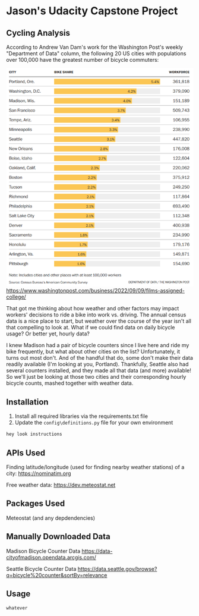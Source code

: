# Jason's Udacity Capstone Project
## Cycling Analysis

According to Andrew Van Dam's work for the Washington Post's weekly
"Department of Data" column, the following 20 US cities with populations over
100,000 have the greatest number of bicycle commuters:

![bar chart depicting the top 20 US cities for bicycle commuters](
images/large_city_bicycle_commuters.png)
https://www.washingtonpost.com/business/2022/09/09/films-assigned-college/

That got me thinking about how weather and other factors may impact workers'
decisions to ride a bike into work vs. driving. The annual census data is a
nice place to start, but weather over the course of the year isn't all that
compelling to look at. What if we could find data on daily bicycle usage?
Or better yet, hourly data?

I knew Madison had a pair of bicycle counters since I live here and ride my
bike frequently, but what about other cities on the list? Unfortunately, it
turns out most don't. And of the handful that do, some don't make their data
readily available (I'm looking at you, Portland). Thankfully, Seattle also
had several counters installed, and they made all that data (and more)
available! So we'll just be looking at those two cities and their
corresponding hourly bicycle counts, mashed together with weather data.

## Installation

1. Install all required libraries via the requirements.txt file
2. Update the `config\definitions.py` file for your own environment

```python format
hey look instructions
```

## APIs Used

Finding latitude/longitude (used for finding nearby weather stations) of a city:
https://nominatim.org

Free weather data:
https://dev.meteostat.net

## Packages Used
Meteostat (and any depdendencies)

## Manually Downloaded Data

Madison Bicycle Counter Data
https://data-cityofmadison.opendata.arcgis.com/

Seattle Bicycle Counter Data
https://data.seattle.gov/browse?q=bicycle%20counter&sortBy=relevance


## Usage

```python format
whatever
```